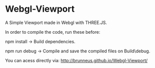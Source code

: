 # Webgl-Viewport
A Simple Viewport made in Webgl with THREE.JS.

In order to compile the code, run these before:

npm install -> Build dependencies.

npm run debug -> Compile and save the compiled files on Build\debug\.

You can acess directly via: http://brunneus.github.io/Webgl-Viewport/

